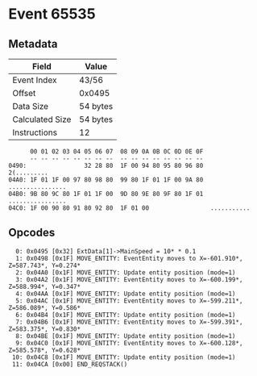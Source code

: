 # Event 65535

## Metadata

| Field           | Value    |
|-----------------|----------|
| Event Index     | 43/56    |
| Offset          | 0x0495   |
| Data Size       | 54 bytes |
| Calculated Size | 54 bytes |
| Instructions    | 12       |

```
      00 01 02 03 04 05 06 07  08 09 0A 0B 0C 0D 0E 0F
      -- -- -- -- -- -- -- --  -- -- -- -- -- -- -- --
0490:                32 28 80  1F 00 94 80 95 80 96 80       2(.........
04A0: 1F 01 1F 00 97 80 98 80  99 80 1F 01 1F 00 9A 80  ................
04B0: 9B 80 9C 80 1F 01 1F 00  9D 80 9E 80 9F 80 1F 01  ................
04C0: 1F 00 90 80 91 80 92 80  1F 01 00                 ...........     
```

## Opcodes

```
  0: 0x0495 [0x32] ExtData[1]->MainSpeed = 10* * 0.1
  1: 0x0498 [0x1F] MOVE_ENTITY: EventEntity moves to X=-601.910*, Z=587.743*, Y=0.274*
  2: 0x04A0 [0x1F] MOVE_ENTITY: Update entity position (mode=1)
  3: 0x04A2 [0x1F] MOVE_ENTITY: EventEntity moves to X=-600.199*, Z=588.994*, Y=0.347*
  4: 0x04AA [0x1F] MOVE_ENTITY: Update entity position (mode=1)
  5: 0x04AC [0x1F] MOVE_ENTITY: EventEntity moves to X=-599.211*, Z=586.089*, Y=0.586*
  6: 0x04B4 [0x1F] MOVE_ENTITY: Update entity position (mode=1)
  7: 0x04B6 [0x1F] MOVE_ENTITY: EventEntity moves to X=-599.391*, Z=583.375*, Y=0.830*
  8: 0x04BE [0x1F] MOVE_ENTITY: Update entity position (mode=1)
  9: 0x04C0 [0x1F] MOVE_ENTITY: EventEntity moves to X=-600.128*, Z=585.578*, Y=0.628*
 10: 0x04C8 [0x1F] MOVE_ENTITY: Update entity position (mode=1)
 11: 0x04CA [0x00] END_REQSTACK()
```
